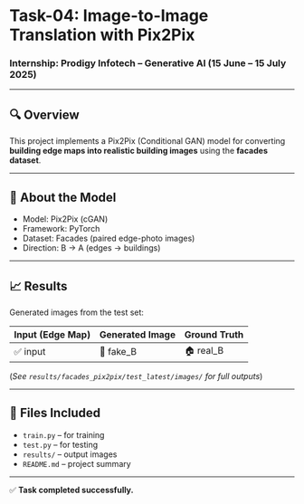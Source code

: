 # Task-04: Image-to-Image Translation with Pix2Pix

### Internship: Prodigy Infotech – Generative AI (15 June – 15 July 2025)

---

## 🔍 Overview

This project implements a Pix2Pix (Conditional GAN) model for converting **building edge maps into realistic building images** using the **facades dataset**.

---

## 🧠 About the Model

- Model: Pix2Pix (cGAN)
- Framework: PyTorch
- Dataset: Facades (paired edge-photo images)
- Direction: B → A (edges → buildings)

---

## 📈 Results

Generated images from the test set:

| Input (Edge Map) | Generated Image | Ground Truth |
|------------------|------------------|---------------|
| ✅ input         | 🎨 fake_B        | 🏠 real_B     |

(*See `results/facades_pix2pix/test_latest/images/` for full outputs*)

---

## 📁 Files Included

- `train.py` – for training
- `test.py` – for testing
- `results/` – output images
- `README.md` – project summary

---

✅ **Task completed successfully.**
